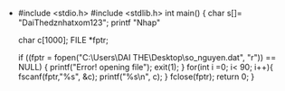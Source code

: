 - #include <stdio.h>
#include <stdlib.h>
int main()
{
    char s[]= "DaiThedznhatxom123";
    printf "Nhap"


    char c[1000];
    FILE *fptr;

    if ((fptr = fopen("C:\\Users\\DAI THE\\Desktop\\so_nguyen.dat", "r")) == NULL)
    {
        printf("Error! opening file");
        exit(1);
    }
    for(int i =0; i< 90; i++){
    fscanf(fptr,"%s", &c);
    printf("%s\n", c);
    }
    fclose(fptr);
    return 0;
}
